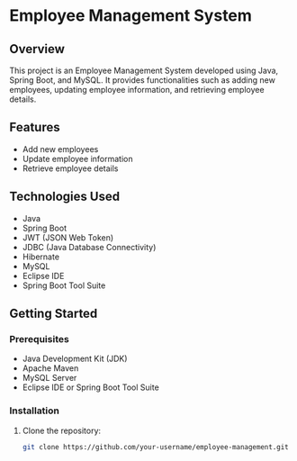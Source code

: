 # Employee Management System

## Overview
This project is an Employee Management System developed using Java, Spring Boot, and MySQL. It provides functionalities such as adding new employees, updating employee information, and retrieving employee details.

## Features
- Add new employees
- Update employee information
- Retrieve employee details

## Technologies Used
- Java
- Spring Boot
- JWT (JSON Web Token)
- JDBC (Java Database Connectivity)
- Hibernate
- MySQL
- Eclipse IDE
- Spring Boot Tool Suite

## Getting Started
### Prerequisites
- Java Development Kit (JDK)
- Apache Maven
- MySQL Server
- Eclipse IDE or Spring Boot Tool Suite

### Installation
1. Clone the repository:
   ```bash
   git clone https://github.com/your-username/employee-management.git
